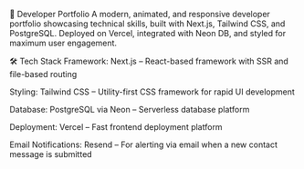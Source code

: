 🚀 Developer Portfolio
A modern, animated, and responsive developer portfolio showcasing technical skills, built with Next.js, Tailwind CSS, and PostgreSQL. Deployed on Vercel, integrated with Neon DB, and styled for maximum user engagement.

🛠️ Tech Stack
Framework: Next.js – React-based framework with SSR and file-based routing

Styling: Tailwind CSS – Utility-first CSS framework for rapid UI development

Database: PostgreSQL via Neon – Serverless database platform

Deployment: Vercel – Fast frontend deployment platform

Email Notifications: Resend – For alerting via email when a new contact message is submitted
